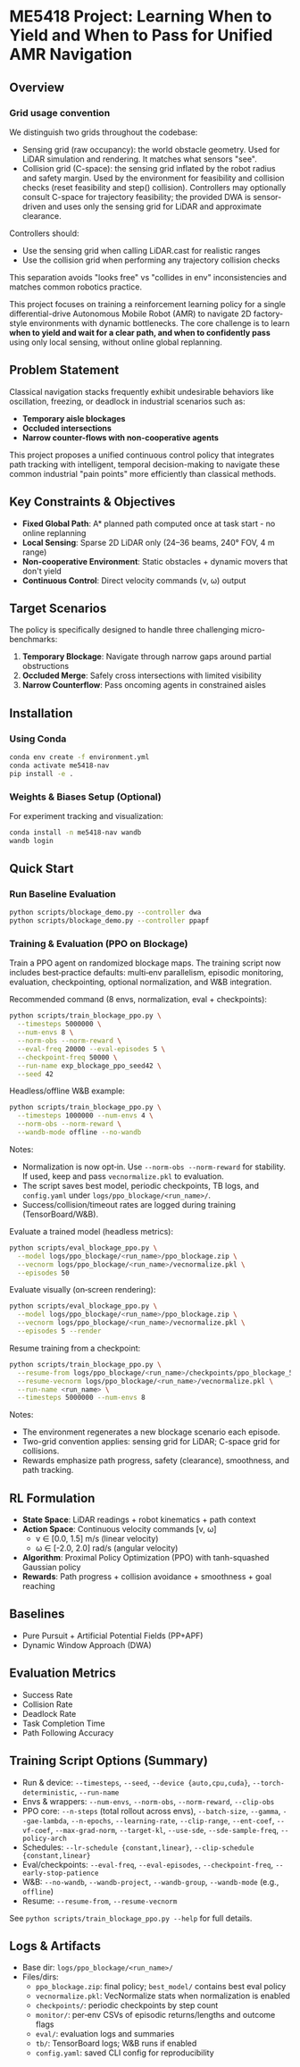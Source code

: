 # ME5418 Project: Learning When to Yield and When to Pass for Unified AMR Navigation

## Overview
### Grid usage convention

We distinguish two grids throughout the codebase:

- Sensing grid (raw occupancy): the world obstacle geometry. Used for LiDAR
  simulation and rendering. It matches what sensors "see".
- Collision grid (C-space): the sensing grid inflated by the robot radius and
  safety margin. Used by the environment for feasibility and collision checks
  (reset feasibility and step() collision). Controllers may optionally consult
  C-space for trajectory feasibility; the provided DWA is sensor-driven and
  uses only the sensing grid for LiDAR and approximate clearance.

Controllers should:
- Use the sensing grid when calling LiDAR.cast for realistic ranges
- Use the collision grid when performing any trajectory collision checks

This separation avoids "looks free" vs "collides in env" inconsistencies and
matches common robotics practice.

This project focuses on training a reinforcement learning policy for a single differential-drive Autonomous Mobile Robot (AMR) to navigate 2D factory-style environments with dynamic bottlenecks. The core challenge is to learn **when to yield and wait for a clear path, and when to confidently pass** using only local sensing, without online global replanning.

## Problem Statement

Classical navigation stacks frequently exhibit undesirable behaviors like oscillation, freezing, or deadlock in industrial scenarios such as:
- **Temporary aisle blockages**
- **Occluded intersections**
- **Narrow counter-flows with non-cooperative agents**

This project proposes a unified continuous control policy that integrates path tracking with intelligent, temporal decision-making to navigate these common industrial "pain points" more efficiently than classical methods.

## Key Constraints & Objectives

- **Fixed Global Path**: A* planned path computed once at task start - no online replanning
- **Local Sensing**: Sparse 2D LiDAR only (24–36 beams, 240° FOV, 4 m range)
- **Non-cooperative Environment**: Static obstacles + dynamic movers that don't yield
- **Continuous Control**: Direct velocity commands (v, ω) output

## Target Scenarios

The policy is specifically designed to handle three challenging micro-benchmarks:

1. **Temporary Blockage**: Navigate through narrow gaps around partial obstructions
2. **Occluded Merge**: Safely cross intersections with limited visibility
3. **Narrow Counterflow**: Pass oncoming agents in constrained aisles


## Installation

### Using Conda
```bash
conda env create -f environment.yml
conda activate me5418-nav
pip install -e .
```

### Weights & Biases Setup (Optional)
For experiment tracking and visualization:
```bash
conda install -n me5418-nav wandb
wandb login
```

## Quick Start

### Run Baseline Evaluation
```bash
python scripts/blockage_demo.py --controller dwa
python scripts/blockage_demo.py --controller ppapf
```

### Training & Evaluation (PPO on Blockage)

Train a PPO agent on randomized blockage maps. The training script now includes best‑practice defaults: multi‑env parallelism, episodic monitoring, evaluation, checkpointing, optional normalization, and W&B integration.

Recommended command (8 envs, normalization, eval + checkpoints):

```bash
python scripts/train_blockage_ppo.py \
  --timesteps 5000000 \
  --num-envs 8 \
  --norm-obs --norm-reward \
  --eval-freq 20000 --eval-episodes 5 \
  --checkpoint-freq 50000 \
  --run-name exp_blockage_ppo_seed42 \
  --seed 42
```

Headless/offline W&B example:

```bash
python scripts/train_blockage_ppo.py \
  --timesteps 1000000 --num-envs 4 \
  --norm-obs --norm-reward \
  --wandb-mode offline --no-wandb
```

Notes:
- Normalization is now opt‑in. Use `--norm-obs --norm-reward` for stability. If used, keep and pass `vecnormalize.pkl` to evaluation.
- The script saves best model, periodic checkpoints, TB logs, and `config.yaml` under `logs/ppo_blockage/<run_name>/`.
- Success/collision/timeout rates are logged during training (TensorBoard/W&B).

Evaluate a trained model (headless metrics):

```bash
python scripts/eval_blockage_ppo.py \
  --model logs/ppo_blockage/<run_name>/ppo_blockage.zip \
  --vecnorm logs/ppo_blockage/<run_name>/vecnormalize.pkl \
  --episodes 50
```

Evaluate visually (on‑screen rendering):

```bash
python scripts/eval_blockage_ppo.py \
  --model logs/ppo_blockage/<run_name>/ppo_blockage.zip \
  --vecnorm logs/ppo_blockage/<run_name>/vecnormalize.pkl \
  --episodes 5 --render
```

Resume training from a checkpoint:

```bash
python scripts/train_blockage_ppo.py \
  --resume-from logs/ppo_blockage/<run_name>/checkpoints/ppo_blockage_500000_steps.zip \
  --resume-vecnorm logs/ppo_blockage/<run_name>/vecnormalize.pkl \
  --run-name <run_name> \
  --timesteps 5000000 --num-envs 8
```

Notes:
- The environment regenerates a new blockage scenario each episode.
- Two-grid convention applies: sensing grid for LiDAR; C-space grid for collisions.
- Rewards emphasize path progress, safety (clearance), smoothness, and path tracking.


## RL Formulation

- **State Space**: LiDAR readings + robot kinematics + path context
- **Action Space**: Continuous velocity commands [v, ω]
  - v ∈ [0.0, 1.5] m/s (linear velocity)
  - ω ∈ [-2.0, 2.0] rad/s (angular velocity)
- **Algorithm**: Proximal Policy Optimization (PPO) with tanh-squashed Gaussian policy
- **Rewards**: Path progress + collision avoidance + smoothness + goal reaching

## Baselines

- Pure Pursuit + Artificial Potential Fields (PP+APF)
- Dynamic Window Approach (DWA)

## Evaluation Metrics

- Success Rate
- Collision Rate
- Deadlock Rate
- Task Completion Time
- Path Following Accuracy

## Training Script Options (Summary)
- Run & device: `--timesteps`, `--seed`, `--device {auto,cpu,cuda}`, `--torch-deterministic`, `--run-name`
- Envs & wrappers: `--num-envs`, `--norm-obs`, `--norm-reward`, `--clip-obs`
- PPO core: `--n-steps` (total rollout across envs), `--batch-size`, `--gamma`, `--gae-lambda`, `--n-epochs`, `--learning-rate`, `--clip-range`, `--ent-coef`, `--vf-coef`, `--max-grad-norm`, `--target-kl`, `--use-sde`, `--sde-sample-freq`, `--policy-arch`
- Schedules: `--lr-schedule {constant,linear}`, `--clip-schedule {constant,linear}`
- Eval/checkpoints: `--eval-freq`, `--eval-episodes`, `--checkpoint-freq`, `--early-stop-patience`
- W&B: `--no-wandb`, `--wandb-project`, `--wandb-group`, `--wandb-mode` (e.g., `offline`)
- Resume: `--resume-from`, `--resume-vecnorm`

See `python scripts/train_blockage_ppo.py --help` for full details.

## Logs & Artifacts
- Base dir: `logs/ppo_blockage/<run_name>/`
- Files/dirs:
  - `ppo_blockage.zip`: final policy; `best_model/` contains best eval policy
  - `vecnormalize.pkl`: VecNormalize stats when normalization is enabled
  - `checkpoints/`: periodic checkpoints by step count
  - `monitor/`: per‑env CSVs of episodic returns/lengths and outcome flags
  - `eval/`: evaluation logs and summaries
  - `tb/`: TensorBoard logs; W&B runs if enabled
  - `config.yaml`: saved CLI config for reproducibility
